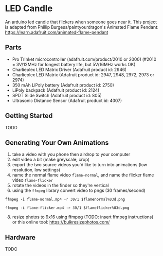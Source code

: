 # LED Candle
An arduino led candle that flickers when someone goes near it. This project is adapted from Phillip Burgess/paintyourdragon's Animated Flame Pendant:
https://learn.adafruit.com/animated-flame-pendant

## Parts
- Pro Trinket microcontroller (adafruit.com/product/2010 or 2000) (#2010 = 3V/12MHz for longest battery life, but 5V/16MHz works OK)
- Charlieplex LED Matrix Driver (Adafruit product id: 2946)
- Charlieplex LED Matrix (Adafruit product id: 2947, 2948, 2972, 2973 or 2974)
- 350 mAh LiPoly battery (Adafruit product id: 2750)
- LiPoly backpack (Adafruit product id: 2124)
- SPDT Slide Switch (Adafruit product id: 805)
- Ultrasonic Distance Sensor (Adafruit product id: 4007)


## Getting Started
TODO


## Generating Your Own Animations
1) take a video with you phone then airdrop to your computer
2) edit video a bit (make greyscale, crop)
4) export the two source videos you'd like to turn into animations (low resolution, low settings)
5) name the normal flame video `flame-normal`, and name the flicker flame video `flame-flicker`
6) rotate the videos in the finder so they're vertical
7) using the `ffmpeg` library convert video to pngs (30 frames/second)
```
ffmpeg -i flame-normal.mp4 -r 30/1 $flamenormal%03d.png
```
```
ffmpeg -i flame-flicker.mp4 -r 30/1 $flameflicker%03d.png
```
8) resize photos to 9x16 using ffmpeg (TODO: insert ffmpeg instructions) or this online tool: https://bulkresizephotos.com/


## Hardware
TODO
